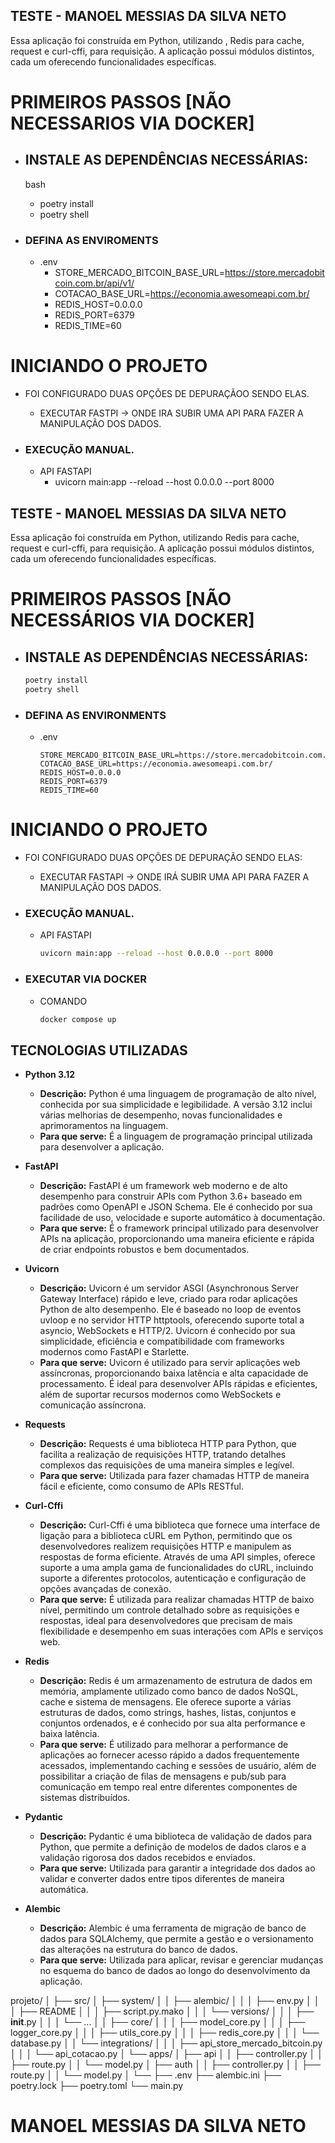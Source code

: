 
## TESTE - MANOEL MESSIAS DA SILVA NETO

Essa aplicação foi construída em Python, utilizando , Redis para cache, request e curl-cffi, para requisição. A aplicação possui módulos distintos, cada um oferecendo funcionalidades específicas.

# PRIMEIROS PASSOS [NÃO NECESSARIOS VIA DOCKER]
* ## INSTALE AS DEPENDÊNCIAS NECESSÁRIAS:
    bash
    * poetry install
    * poetry shell

* ### DEFINA AS ENVIROMENTS
    * .env
        * STORE_MERCADO_BITCOIN_BASE_URL=https://store.mercadobitcoin.com.br/api/v1/
        * COTACAO_BASE_URL=https://economia.awesomeapi.com.br/
        * REDIS_HOST=0.0.0.0
        * REDIS_PORT=6379
        * REDIS_TIME=60


# INICIANDO O PROJETO
* FOI CONFIGURADO DUAS OPÇÕES DE DEPURAÇÃOO SENDO ELAS.
    *  EXECUTAR FASTPI -> ONDE IRA SUBIR UMA API PARA FAZER A MANIPULAÇÃO DOS DADOS.

* ### EXECUÇÃO MANUAL.
    * API FASTAPI
        * uvicorn main:app --reload --host 0.0.0.0 --port 8000
## TESTE - MANOEL MESSIAS DA SILVA NETO

Essa aplicação foi construída em Python, utilizando Redis para cache, request e curl-cffi, para requisição. A aplicação possui módulos distintos, cada um oferecendo funcionalidades específicas.

# PRIMEIROS PASSOS [NÃO NECESSÁRIOS VIA DOCKER]
* ## INSTALE AS DEPENDÊNCIAS NECESSÁRIAS:
    ```bash
    poetry install
    poetry shell
    ```

* ### DEFINA AS ENVIRONMENTS
    * .env
        ```env
        STORE_MERCADO_BITCOIN_BASE_URL=https://store.mercadobitcoin.com.br/api/v1/
        COTACAO_BASE_URL=https://economia.awesomeapi.com.br/
        REDIS_HOST=0.0.0.0
        REDIS_PORT=6379
        REDIS_TIME=60
        ```

# INICIANDO O PROJETO
* FOI CONFIGURADO DUAS OPÇÕES DE DEPURAÇÃO SENDO ELAS:
    *  EXECUTAR FASTAPI -> ONDE IRÁ SUBIR UMA API PARA FAZER A MANIPULAÇÃO DOS DADOS.

* ### EXECUÇÃO MANUAL.
    * API FASTAPI
        ```bash
        uvicorn main:app --reload --host 0.0.0.0 --port 8000
        ```

* ### EXECUTAR VIA DOCKER
    * COMANDO
        ```bash
        docker compose up
        ```

## TECNOLOGIAS UTILIZADAS
* **Python 3.12**
    * **Descrição:** 
        Python é uma linguagem de programação de alto nível, conhecida por sua simplicidade e legibilidade. A versão 3.12 inclui várias melhorias de desempenho, novas funcionalidades e aprimoramentos na linguagem.
    * **Para que serve:** 
        É a linguagem de programação principal utilizada para desenvolver a aplicação.

* **FastAPI**
    * **Descrição:**
        FastAPI é um framework web moderno e de alto desempenho para construir APIs com Python 3.6+ baseado em padrões como OpenAPI e JSON Schema. Ele é conhecido por sua facilidade de uso, velocidade e suporte automático à documentação.
    * **Para que serve:**
        É o framework principal utilizado para desenvolver APIs na aplicação, proporcionando uma maneira eficiente e rápida de criar endpoints robustos e bem documentados.

* **Uvicorn**
    * **Descrição:**
        Uvicorn é um servidor ASGI (Asynchronous Server Gateway Interface) rápido e leve, criado para rodar aplicações Python de alto desempenho. Ele é baseado no loop de eventos uvloop e no servidor HTTP httptools, oferecendo suporte total a asyncio, WebSockets e HTTP/2. Uvicorn é conhecido por sua simplicidade, eficiência e compatibilidade com frameworks modernos como FastAPI e Starlette.
    * **Para que serve:**
        Uvicorn é utilizado para servir aplicações web assíncronas, proporcionando baixa latência e alta capacidade de processamento. É ideal para desenvolver APIs rápidas e eficientes, além de suportar recursos modernos como WebSockets e comunicação assíncrona.

* **Requests**
    * **Descrição:**
        Requests é uma biblioteca HTTP para Python, que facilita a realização de requisições HTTP, tratando detalhes complexos das requisições de uma maneira simples e legível.
    * **Para que serve:**
        Utilizada para fazer chamadas HTTP de maneira fácil e eficiente, como consumo de APIs RESTful.

* **Curl-Cffi**
    * **Descrição:**
        Curl-Cffi é uma biblioteca que fornece uma interface de ligação para a biblioteca cURL em Python, permitindo que os desenvolvedores realizem requisições HTTP e manipulem as respostas de forma eficiente. Através de uma API simples, oferece suporte a uma ampla gama de funcionalidades do cURL, incluindo suporte a diferentes protocolos, autenticação e configuração de opções avançadas de conexão.
    * **Para que serve:**
        É utilizada para realizar chamadas HTTP de baixo nível, permitindo um controle detalhado sobre as requisições e respostas, ideal para desenvolvedores que precisam de mais flexibilidade e desempenho em suas interações com APIs e serviços web.

* **Redis**
    * **Descrição:**
        Redis é um armazenamento de estrutura de dados em memória, amplamente utilizado como banco de dados NoSQL, cache e sistema de mensagens. Ele oferece suporte a várias estruturas de dados, como strings, hashes, listas, conjuntos e conjuntos ordenados, e é conhecido por sua alta performance e baixa latência.
    * **Para que serve:**
        É utilizado para melhorar a performance de aplicações ao fornecer acesso rápido a dados frequentemente acessados, implementando caching e sessões de usuário, além de possibilitar a criação de filas de mensagens e pub/sub para comunicação em tempo real entre diferentes componentes de sistemas distribuídos.

* **Pydantic**
    * **Descrição:**
        Pydantic é uma biblioteca de validação de dados para Python, que permite a definição de modelos de dados claros e a validação rigorosa dos dados recebidos e enviados.
    * **Para que serve:**
        Utilizada para garantir a integridade dos dados ao validar e converter dados entre tipos diferentes de maneira automática.

* **Alembic**
    * **Descrição:**
        Alembic é uma ferramenta de migração de banco de dados para SQLAlchemy, que permite a gestão e o versionamento das alterações na estrutura do banco de dados.
    * **Para que serve:**
        Utilizada para aplicar, revisar e gerenciar mudanças no esquema do banco de dados ao longo do desenvolvimento da aplicação.

projeto/
│
├── src/
│   ├── system/
│   │   ├── alembic/
│   │   │   ├── env.py
│   │   │   ├── README
│   │   │   ├── script.py.mako
│   │   │   └── versions/
│   │   │       ├── __init__.py
│   │   │       └── ...
│   │   ├── core/
│   │   │   ├── model_core.py
│   │   │   ├── logger_core.py
│   │   │   ├── utils_core.py
│   │   │   ├── redis_core.py
│   │   │   └── database.py
│   │   └── integrations/
│   │   │   ├── api_store_mercado_bitcoin.py
│   │   │   └── api_cotacao.py
│   └── apps/
│       ├── api
│       │   ├── controller.py
│       │   ├── route.py
│       │   └── model.py
│       ├── auth
│       │   ├── controller.py
│       │   ├── route.py
│       │   └── model.py
│       └──
├── .env
├── alembic.ini
├── poetry.lock
├── poetry.toml
└── main.py
# MANOEL MESSIAS DA SILVA NETO